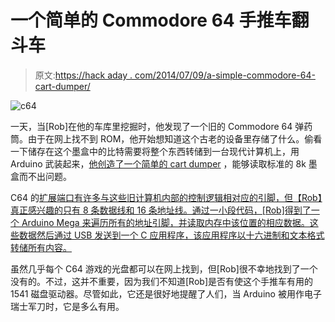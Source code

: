 # 一个简单的 Commodore 64 手推车翻斗车

> 原文:[https://hack aday . com/2014/07/09/a-simple-commodore-64-cart-dumper/](https://hackaday.com/2014/07/09/a-simple-commodore-64-cart-dumper/)

![c64](../Images/9746ec724a168d4e04ee9110e86335c6.png)

一天，当[Rob]在他的车库里挖掘时，他发现了一个旧的 Commodore 64 弹药筒。由于在网上找不到 ROM，他开始想知道这个古老的设备里存储了什么。偷看一下储存在这个墨盒中的比特需要将整个东西转储到一台现代计算机上，用 Arduino 武装起来，[他创造了一个简单的 cart dumper](https://github.com/segrax/Arduino-C64-Cartridge-Dumper) ，能够读取标准的 8k 墨盒而不出问题。

C64 的[扩展端口有许多与这些旧计算机内部的控制逻辑相对应的引脚，但【Rob】真正感兴趣的只有 8 条数据线和 16 条地址线。通过一小段代码，[Rob]得到了一个 Arduino Mega 来遍历所有的地址引脚，并读取内存中该位置的相应数据。这些数据然后通过 USB 发送到一个 C 应用程序，该应用程序以十六进制和文本格式转储所有内容。](http://www.c64-wiki.com/index.php/Expansion_Port)

虽然几乎每个 C64 游戏的光盘都可以在网上找到，但[Rob]很不幸地找到了一个没有的。不过，这并不重要，因为我们不知道[Rob]是否有使这个手推车有用的 1541 磁盘驱动器。尽管如此，它还是很好地提醒了人们，当 Arduino 被用作电子瑞士军刀时，它是多么有用。